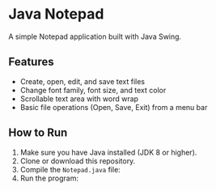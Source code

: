 # Java Notepad

A simple Notepad application built with Java Swing.

## Features

- Create, open, edit, and save text files
- Change font family, font size, and text color
- Scrollable text area with word wrap
- Basic file operations (Open, Save, Exit) from a menu bar

## How to Run

1. Make sure you have Java installed (JDK 8 or higher).
2. Clone or download this repository.
3. Compile the `Notepad.java` file:
4. Run the program:
